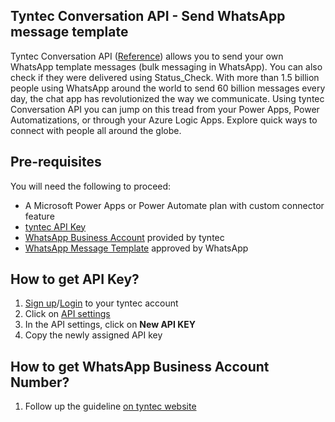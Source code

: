 ## Tyntec Conversation API - Send WhatsApp message template 

Tyntec Conversation API ([Reference](https://api.tyntec.com/reference/#conversations-send-messages-send-a-message)) allows you to send your own WhatsApp template messages (bulk messaging in WhatsApp).  You can also check if they were delivered using Status_Check. With more than 1.5 billion people using WhatsApp around the world to send 60 billion messages every day, the chat app has revolutionized the way we communicate. Using tyntec Conversation API you can jump on this tread from your Power Apps, Power Automatizations, or through your Azure Logic Apps. Explore quick ways to connect with people all around the globe.

## Pre-requisites

You will need the following to proceed:
- A Microsoft Power Apps or Power Automate plan with custom connector feature
- [tyntec API Key](http://my.tyntec.com/api-settings)
- [WhatsApp Business Account](https://www.tyntec.com/docs/whatsapp-business-api-account-information-get-started#toc--whatsapp-business-account-) provided by tyntec
- [WhatsApp Message Template](https://www.tyntec.com/docs/whatsapp-business-api-account-information-get-started#toc-message-templates) approved by WhatsApp


## How to get API Key?
1. [Sign up](https://www.tyntec.com/create-account)/[Login](https://my.tyntec.com/auth/login) to your tyntec account
2. Click on [API settings](https://my.tyntec.com/api-settings)
3. In the API settings, click on **New API KEY**
4. Copy the newly assigned API key

## How to get WhatsApp Business Account Number?
1. Follow up the guideline [on tyntec website](https://www.tyntec.com/docs/whatsapp-business-api-account-information-get-started#toc--set-up-your-whatsapp-business-account-waba-)

